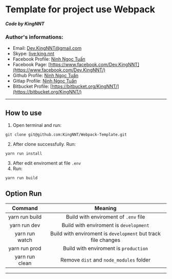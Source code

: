 # Template for project use Webpack

**_Code by KingNNT_**

### Author's informations:

-   Email: [Dev.KingNNT@gmail.com](mailto:Dev.KingNNT@gmail.com)
-   Skype: [live:king.nnt](https://join.skype.com/invite/eqRpzcC8cGsf/)
-   Facebook Profile: [Ninh Ngọc Tuấn](https://www.facebook.com/Kinggg.NNT/)
-   Facebook Page: [https://www.facebook.com/Dev.KingNNT](https://www.facebook.com/Dev.KingNNT/)
-   Github Profile: [Ninh Ngọc Tuấn](https://github.com/KingNNT/)
-   Gitlap Profile: [Ninh Ngọc Tuấn](https://gitlab.com/Dev.KingNNT/)
-   Bitbucket Profile: [https://bitbucket.org/KingNNT/](https://bitbucket.org/KingNNT/)

---

## How to use

1. Open terminal and run:

```
git clone git@github.com:KingNNT/Webpack-Template.git
```

2. After clone successfully. Run:

```
yarn run install
```

3. After edit enviroment at file `.env`
4. Run:

```
yarn run build
```

## Option Run

|    Command     |                            Meaning                            |
| :------------: | :-----------------------------------------------------------: |
| yarn run build |             Build with enviroment of `.env` file              |
|  yarn run dev  |            Build with enviroment is `development`             |
| yarn run watch | Build with enviroment is `development` but track file changes |
| yarn run prod  |             Build with enviroment is `production`             |
| yarn run clean |            Remove `dist` and `node_modules` folder            |

---
